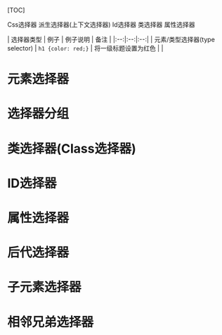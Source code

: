 [TOC]

Css选择器
派生选择器(上下文选择器)
Id选择器
类选择器
属性选择器

| 选择器类型 | 例子 | 例子说明 | 备注 |
|:--:|:--:|:--:|
| 元素/类型选择器(type selector) | `h1 {color: red;}` | 将一级标题设置为红色 |
| 

# 元素选择器

# 选择器分组

# 类选择器(Class选择器)

# ID选择器

# 属性选择器

# 后代选择器

# 子元素选择器

# 相邻兄弟选择器
